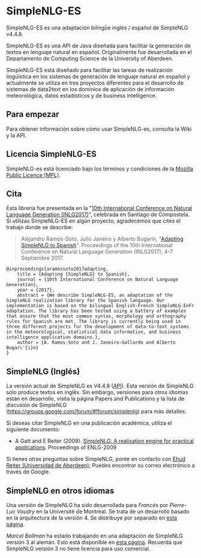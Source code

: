SimpleNLG-ES
=========

SimpleNLG-ES es una adaptación bilingüe inglés / español de SimpleNLG v4.4.8.

SimpleNLG-ES es una API de Java diseñada para facilitar la generación de textos en lenguaje natural en español. Originalmente fue desarrollada en el Departamento de Computing Science de la University of Aberdeen.

SimpleNLG-ES está diseñado para facilitar las tareas de realización lingüística en los sistemas de generación de lenguaje natural en español y actualmente se utiliza en tres proyectos diferentes para el desarrollo de sistemas de data2text en los dominios de aplicación de información meteorológica, datos estadísticos y de business intelligence.

Para empezar
------------
Para obtener información sobre cómo usar SimpleNLG-es, consulta la Wiki y la API.

Licencia SimpleNLG-ES
-----------------------------
SimpleNLG-es está licenciado bajo los términos y condiciones de la [Mozilla Public Licence (MPL)](http://www.mozilla.org/MPL/).

Cita
----
Esta librería fue presentada en la "[10th International Conference on Natural Language Generation (INLG2017)](https://eventos.citius.usc.es/inlg2017)", celebrada en Santiago de Compostela. Si utilizas SimpleNLG-ES en algún proyecto, agradecemos que cites el trabajo donde se describe:

> Alejandro Ramos-Soto, Julio Janeiro y Alberto Bugarín, "[Adapting SimpleNLG to Spanish](https://eventos.citius.usc.es/inlg2017/resources/final/51/51_Paper.pdf)". Proceedings of the 10th International Conference on Natural Language Generation (INLG2017), 4-7 Septiembre 2017.

```
@inproceedings{aramossoto2017adapting,
	title = {Adapting {SimpleNLG} to Spanish},
	journal = {10th International Conference on Natural Language Generation},
	year = {2017},
	abstract = {We describe SimpleNLG-ES, an adaptation of the SimpleNLG realization library for the Spanish language. Our implementation is based on the bilingual English-French SimpleNLG-EnFr adaptation. The library has been tested using a battery of examples that ensure that the most common syntax, morphology and orthography rules for Spanish are met. The library is currently being used in three different projects for the development of data-to-text systems in the meteorological, statistical data information, and business intelligence application domains.},
	author = {A. Ramos-Soto and J. Janeiro-Gallardo and Alberto Bugar\'{i}n}
}  
```

SimpleNLG (Inglés)
------------------
La versión actual de SimpleNLG es V4.4.8 ([API](https://cdn.rawgit.com/simplenlg/simplenlg/master/docs/javadoc/index.html)). Esta versión de SimpleNLG sólo produce textos en inglés. Sin embargo, versiones para otros idiomas están en desarrollo, visita la página Papers and Publications y la lista de discusión de SimpleNLG (https://groups.google.com/forum/#!forum/simplenlg) para más detalles.

Si deseas citar SimpleNLG en una publicación académica, utiliza el siguiente documento:

* A Gatt and E Reiter (2009). [SimpleNLG: A realisation engine for practical applications](http://aclweb.org/anthology/W/W09/W09-0613.pdf). Proceedings of ENLG-2009

Si tienes otras preguntas sobre SimpleNLG, ponte en contacto con [Ehud Reiter (Universidad de Aberdeen)](https://www.abdn.ac.uk/ncs/profiles/e.reiter/); Puedes encontrar su correo electrónico a través de Google.

SimpleNLG en otros idiomas
-----------------------------
Una versión de SimpleNLG ha sido desarrollada para *Francés* por *Pierre-Luc Vaudry* en la Université de Montreal. Se trata de un desarrollo basado en la arquitectura de la versión 4. Se distribuye por separado en [esta página](http://www-etud.iro.umontreal.ca/~vaudrypl/snlgbil/snlgEnFr_english.html).

*Marcel Bollman* ha estado trabajando en una adaptación de SimpleNLG versión 3 al alemán. Esto está disponible en [esta página](http://www.linguistics.rub.de/~bollmann/simplenlg-ger.html). Recuerda que SimpleNLG versión 3 no tiene licencia para uso comercial.
